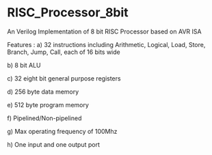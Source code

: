 # RISC_Processor_8bit
An Verilog Implementation of 8 bit RISC Processor based on AVR ISA

Features :
a) 32 instructions including Arithmetic, Logical, Load, Store, Branch, Jump, Call, each of 16 bits wide

b) 8 bit ALU 

c) 32 eight bit general purpose registers

d) 256 byte data memory

e) 512 byte program memory

f) Pipelined/Non-pipelined

g) Max operating frequency of 100Mhz

h) One input and one output port

